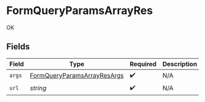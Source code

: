 # FormQueryParamsArrayRes

OK


## Fields

| Field                                                                                 | Type                                                                                  | Required                                                                              | Description                                                                           |
| ------------------------------------------------------------------------------------- | ------------------------------------------------------------------------------------- | ------------------------------------------------------------------------------------- | ------------------------------------------------------------------------------------- |
| `args`                                                                                | [FormQueryParamsArrayResArgs](../../models/operations/formqueryparamsarrayresargs.md) | :heavy_check_mark:                                                                    | N/A                                                                                   |
| `url`                                                                                 | *string*                                                                              | :heavy_check_mark:                                                                    | N/A                                                                                   |